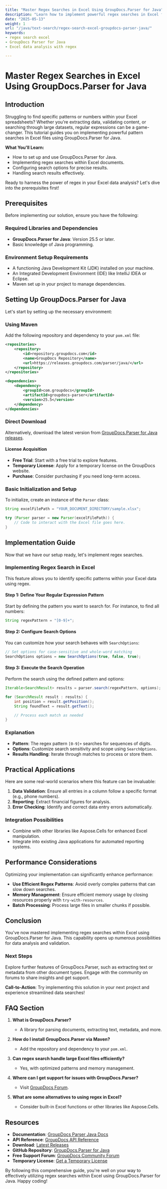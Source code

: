 ```yaml
---
title: "Master Regex Searches in Excel Using GroupDocs.Parser for Java"
description: "Learn how to implement powerful regex searches in Excel files with GroupDocs.Parser for Java. Enhance your data analysis and validation skills."
date: "2025-05-13"
weight: 1
url: "/java/text-search/regex-search-excel-groupdocs-parser-java/"
keywords:
- regex search excel
- GroupDocs Parser for Java
- Excel data analysis with regex

---
```



# Master Regex Searches in Excel Using GroupDocs.Parser for Java

## Introduction

Struggling to find specific patterns or numbers within your Excel spreadsheets? Whether you're extracting data, validating content, or searching through large datasets, regular expressions can be a game-changer. This tutorial guides you on implementing powerful pattern searches in Excel files using GroupDocs.Parser for Java.

**What You'll Learn:**
- How to set up and use GroupDocs.Parser for Java.
- Implementing regex searches within Excel documents.
- Configuring search options for precise results.
- Handling search results effectively.

Ready to harness the power of regex in your Excel data analysis? Let's dive into the prerequisites first!

## Prerequisites

Before implementing our solution, ensure you have the following:

### Required Libraries and Dependencies
- **GroupDocs.Parser for Java**: Version 25.5 or later.
- Basic knowledge of Java programming.

### Environment Setup Requirements
- A functioning Java Development Kit (JDK) installed on your machine.
- An Integrated Development Environment (IDE) like IntelliJ IDEA or Eclipse.
- Maven set up in your project to manage dependencies.

## Setting Up GroupDocs.Parser for Java

Let's start by setting up the necessary environment:

### Using Maven

Add the following repository and dependency to your `pom.xml` file:

```xml
<repositories>
    <repository>
        <id>repository.groupdocs.com</id>
        <name>GroupDocs Repository</name>
        <url>https://releases.groupdocs.com/parser/java/</url>
    </repository>
</repositories>

<dependencies>
    <dependency>
        <groupId>com.groupdocs</groupId>
        <artifactId>groupdocs-parser</artifactId>
        <version>25.5</version>
    </dependency>
</dependencies>
```

### Direct Download

Alternatively, download the latest version from [GroupDocs.Parser for Java releases](https://releases.groupdocs.com/parser/java/).

#### License Acquisition
- **Free Trial**: Start with a free trial to explore features.
- **Temporary License**: Apply for a temporary license on the GroupDocs website.
- **Purchase**: Consider purchasing if you need long-term access.

### Basic Initialization and Setup

To initialize, create an instance of the `Parser` class:

```java
String excelFilePath = "YOUR_DOCUMENT_DIRECTORY/sample.xlsx";

try (Parser parser = new Parser(excelFilePath)) {
    // Code to interact with the Excel file goes here.
}
```

## Implementation Guide

Now that we have our setup ready, let's implement regex searches.

### Implementing Regex Search in Excel

This feature allows you to identify specific patterns within your Excel data using regex.

#### Step 1: Define Your Regular Expression Pattern

Start by defining the pattern you want to search for. For instance, to find all numbers:

```java
String regexPattern = "[0-9]+";
```

#### Step 2: Configure Search Options

You can customize how your search behaves with `SearchOptions`:

```java
// Set options for case-sensitive and whole-word matching
SearchOptions options = new SearchOptions(true, false, true);
```

#### Step 3: Execute the Search Operation

Perform the search using the defined pattern and options:

```java
Iterable<SearchResult> results = parser.search(regexPattern, options);

for (SearchResult result : results) {
    int position = result.getPosition();
    String foundText = result.getText();

    // Process each match as needed
}
```

### Explanation
- **Pattern**: The regex pattern `[0-9]+` searches for sequences of digits.
- **Options**: Customize search sensitivity and scope using `SearchOptions`.
- **Results Handling**: Iterate through matches to process or store them.

## Practical Applications

Here are some real-world scenarios where this feature can be invaluable:
1. **Data Validation**: Ensure all entries in a column follow a specific format (e.g., phone numbers).
2. **Reporting**: Extract financial figures for analysis.
3. **Error Checking**: Identify and correct data entry errors automatically.

### Integration Possibilities
- Combine with other libraries like Aspose.Cells for enhanced Excel manipulation.
- Integrate into existing Java applications for automated reporting systems.

## Performance Considerations

Optimizing your implementation can significantly enhance performance:
- **Use Efficient Regex Patterns**: Avoid overly complex patterns that can slow down searches.
- **Memory Management**: Ensure efficient memory usage by closing resources properly with `try-with-resources`.
- **Batch Processing**: Process large files in smaller chunks if possible.

## Conclusion

You've now mastered implementing regex searches within Excel using GroupDocs.Parser for Java. This capability opens up numerous possibilities for data analysis and validation.

### Next Steps

Explore further features of GroupDocs.Parser, such as extracting text or metadata from other document types. Engage with the community on forums to share insights and get support.

**Call-to-Action**: Try implementing this solution in your next project and experience streamlined data searches!

## FAQ Section

1. **What is GroupDocs.Parser?**
   - A library for parsing documents, extracting text, metadata, and more.
   
2. **How do I install GroupDocs.Parser via Maven?**
   - Add the repository and dependency to your `pom.xml`.
3. **Can regex search handle large Excel files efficiently?**
   - Yes, with optimized patterns and memory management.
4. **Where can I get support for issues with GroupDocs.Parser?**
   - Visit [GroupDocs Forum](https://forum.groupdocs.com/c/parser).
5. **What are some alternatives to using regex in Excel?**
   - Consider built-in Excel functions or other libraries like Aspose.Cells.

## Resources
- **Documentation**: [GroupDocs Parser Java Docs](https://docs.groupdocs.com/parser/java/)
- **API Reference**: [GroupDocs API Reference](https://reference.groupdocs.com/parser/java)
- **Download**: [Latest Releases](https://releases.groupdocs.com/parser/java/)
- **GitHub Repository**: [GroupDocs.Parser for Java](https://github.com/groupdocs-parser/GroupDocs.Parser-for-Java)
- **Free Support Forum**: [GroupDocs Community Forum](https://forum.groupdocs.com/c/parser)
- **Temporary License**: [Get a Temporary License](https://purchase.groupdocs.com/temporary-license/) 

By following this comprehensive guide, you're well on your way to effectively utilizing regex searches within Excel using GroupDocs.Parser for Java. Happy coding!

